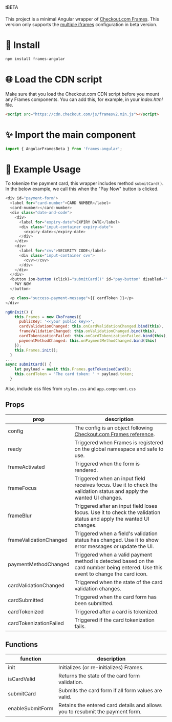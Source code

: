 ❗️BETA

This project is a minimal Angular wrapper of [Checkout.com Frames](https://docs.checkout.com/integrate/frames). This version only supports the [multiple iframes](https://docs.checkout.com/integrate/frames/frames-customization-guide#Framescustomizationguide-Multipleiframes) configuration in beta version.

# :rocket: Install

```bash
npm install frames-angular
```

# :globe_with_meridians: Load the CDN script

Make sure that you load the Checkout&#46;com CDN script before you mount any Frames components. You can add this, for example, in your _index.html_ file.

```html
<script src="https://cdn.checkout.com/js/framesv2.min.js"></script>
```



# :sparkles: Import the main component

```js
import { AngularFramesBeta } from 'frames-angular';
```

# :book: Example Usage

To tokenize the payment card, this wrapper includes method `submitCard()`. In the below example, we call this when the "Pay Now" button is clicked.

```js
<div id="payment-form">
  <label for="card-number">CARD NUMBER</label>
  <card-number></card-number>
  <div class="date-and-code">
    <div>
      <label for="expiry-date">EXPIRY DATE</label>
      <div class="input-container expiry-date">
        <expiry-date></expiry-date>
      </div>
    </div>
    <div>
      <label for="cvv">SECURITY CODE</label>
      <div class="input-container cvv">
        <cvv></cvv>
      </div>
    </div>
  </div>
  <button ion-button (click)="submitCard()" id="pay-button" disabled="">
    PAY NOW
  </button>

  <p class="success-payment-message">{{ cardToken }}</p>
</div>
```

```js
ngOnInit() {
    this.Frames = new CkoFrames({
      publicKey: '<<your public key>>',
      cardValidationChanged: this.onCardValidationChanged.bind(this),
      frameValidationChanged: this.onValidationChanged.bind(this),
      cardTokenizationFailed: this.onCardTokenizationFailed.bind(this),
      paymentMethodChanged: this.onPaymentMethodChanged.bind(this)
    });
    this.Frames.init();
  }
...
async submitCard() {
    let payload = await this.Frames.getTokenisedCard();
    this.cardToken = 'The card token: ' + payload.token;
  }
```


Also, include css files from `styles.css` and `app.component.css`


## Props

| prop                   | description                                                                                                                                              |
| ---------------------- | -------------------------------------------------------------------------------------------------------------------------------------------------------- |
| config                 | The config is an object following [Checkout.com Frames reference](https://docs.checkout.com/integrate/frames/frames-reference#Framesreference-Configurationoptions). |
| ready                  | Triggered when Frames is registered on the global namespace and safe to use.                                                                             |
| frameActivated         | Triggered when the form is rendered.                                                                                                                     |
| frameFocus             | Triggered when an input field receives focus. Use it to check the validation status and apply the wanted UI changes.                                     |
| frameBlur              | Triggered after an input field loses focus. Use it to check the validation status and apply the wanted UI changes.                                       |
| frameValidationChanged | Triggered when a field's validation status has changed. Use it to show error messages or update the UI.                                                  |
| paymentMethodChanged   | Triggered when a valid payment method is detected based on the card number being entered. Use this event to change the card icon.                        |
| cardValidationChanged  | Triggered when the state of the card validation changes.                                                                                                 |
| cardSubmitted          | Triggered when the card form has been submitted.                                                                                                         |
| cardTokenized          | Triggered after a card is tokenized.                                                                                                                     |
| cardTokenizationFailed | Triggered if the card tokenization fails.                                                                                                                |

## Functions

| function               | description                                                                                                          |
| ---------------------- | -------------------------------------------------------------------------------------------------------------------- |
| init                   | Initializes (or re-initializes) Frames.                                                                              |
| isCardValid            | Returns the state of the card form validation.                                                                       |
| submitCard             | Submits the card form if all form values are valid.                                                                  |
| enableSubmitForm       | Retains the entered card details and allows you to resubmit the payment form.                                        |
